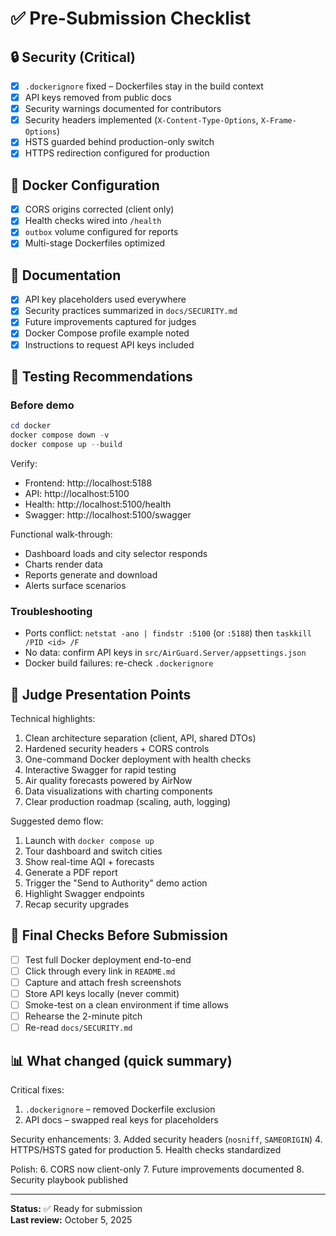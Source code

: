 # ✅ Pre-Submission Checklist

## 🔒 Security (Critical)
- [x] `.dockerignore` fixed – Dockerfiles stay in the build context
- [x] API keys removed from public docs
- [x] Security warnings documented for contributors
- [x] Security headers implemented (`X-Content-Type-Options`, `X-Frame-Options`)
- [x] HSTS guarded behind production-only switch
- [x] HTTPS redirection configured for production

## 🐳 Docker Configuration
- [x] CORS origins corrected (client only)
- [x] Health checks wired into `/health`
- [x] `outbox` volume configured for reports
- [x] Multi-stage Dockerfiles optimized

## 📖 Documentation
- [x] API key placeholders used everywhere
- [x] Security practices summarized in `docs/SECURITY.md`
- [x] Future improvements captured for judges
- [x] Docker Compose profile example noted
- [x] Instructions to request API keys included

## 🧪 Testing Recommendations

### Before demo
```powershell
cd docker
docker compose down -v
docker compose up --build
```

Verify:
- Frontend: http://localhost:5188
- API: http://localhost:5100
- Health: http://localhost:5100/health
- Swagger: http://localhost:5100/swagger

Functional walk-through:
- Dashboard loads and city selector responds
- Charts render data
- Reports generate and download
- Alerts surface scenarios

### Troubleshooting
- Ports conflict: `netstat -ano | findstr :5100` (or `:5188`) then `taskkill /PID <id> /F`
- No data: confirm API keys in `src/AirGuard.Server/appsettings.json`
- Docker build failures: re-check `.dockerignore`

## 🎯 Judge Presentation Points

Technical highlights:
1. Clean architecture separation (client, API, shared DTOs)
2. Hardened security headers + CORS controls
3. One-command Docker deployment with health checks
4. Interactive Swagger for rapid testing
5. Air quality forecasts powered by AirNow
6. Data visualizations with charting components
7. Clear production roadmap (scaling, auth, logging)

Suggested demo flow:
1. Launch with `docker compose up`
2. Tour dashboard and switch cities
3. Show real-time AQI + forecasts
4. Generate a PDF report
5. Trigger the "Send to Authority" demo action
6. Highlight Swagger endpoints
7. Recap security upgrades

## 🚀 Final Checks Before Submission

- [ ] Test full Docker deployment end-to-end
- [ ] Click through every link in `README.md`
- [ ] Capture and attach fresh screenshots
- [ ] Store API keys locally (never commit)
- [ ] Smoke-test on a clean environment if time allows
- [ ] Rehearse the 2-minute pitch
- [ ] Re-read `docs/SECURITY.md`

## 📊 What changed (quick summary)

Critical fixes:
1. `.dockerignore` – removed Dockerfile exclusion
2. API docs – swapped real keys for placeholders

Security enhancements:
3. Added security headers (`nosniff`, `SAMEORIGIN`)
4. HTTPS/HSTS gated for production
5. Health checks standardized

Polish:
6. CORS now client-only
7. Future improvements documented
8. Security playbook published

---

**Status:** ✅ Ready for submission  
**Last review:** October 5, 2025
